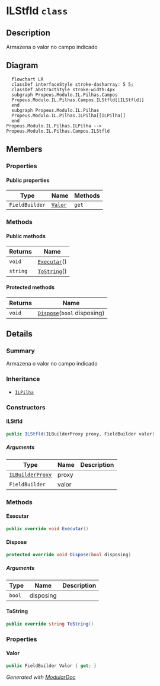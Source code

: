 # ILStfld `class`

## Description
Armazena o valor no campo indicado

## Diagram
```mermaid
  flowchart LR
  classDef interfaceStyle stroke-dasharray: 5 5;
  classDef abstractStyle stroke-width:4px
  subgraph Propeus.Modulo.IL.Pilhas.Campos
  Propeus.Modulo.IL.Pilhas.Campos.ILStfld[[ILStfld]]
  end
  subgraph Propeus.Modulo.IL.Pilhas
  Propeus.Modulo.IL.Pilhas.ILPilha[[ILPilha]]
  end
Propeus.Modulo.IL.Pilhas.ILPilha --> Propeus.Modulo.IL.Pilhas.Campos.ILStfld
```

## Members
### Properties
#### Public  properties
| Type | Name | Methods |
| --- | --- | --- |
| `FieldBuilder` | [`Valor`](#valor) | `get` |

### Methods
#### Public  methods
| Returns | Name |
| --- | --- |
| `void` | [`Executar`](#executar)() |
| `string` | [`ToString`](#tostring)() |

#### Protected  methods
| Returns | Name |
| --- | --- |
| `void` | [`Dispose`](#dispose)(`bool` disposing) |

## Details
### Summary
Armazena o valor no campo indicado

### Inheritance
 - [
`ILPilha`
](./propeusmoduloilpilhas-ILPilha.md)

### Constructors
#### ILStfld
```csharp
public ILStfld(ILBuilderProxy proxy, FieldBuilder valor)
```
##### Arguments
| Type | Name | Description |
| --- | --- | --- |
| [`ILBuilderProxy`](./propeusmoduloilproxy-ILBuilderProxy.md) | proxy |   |
| `FieldBuilder` | valor |   |

### Methods
#### Executar
```csharp
public override void Executar()
```

#### Dispose
```csharp
protected override void Dispose(bool disposing)
```
##### Arguments
| Type | Name | Description |
| --- | --- | --- |
| `bool` | disposing |   |

#### ToString
```csharp
public override string ToString()
```

### Properties
#### Valor
```csharp
public FieldBuilder Valor { get; }
```

*Generated with* [*ModularDoc*](https://github.com/hailstorm75/ModularDoc)
